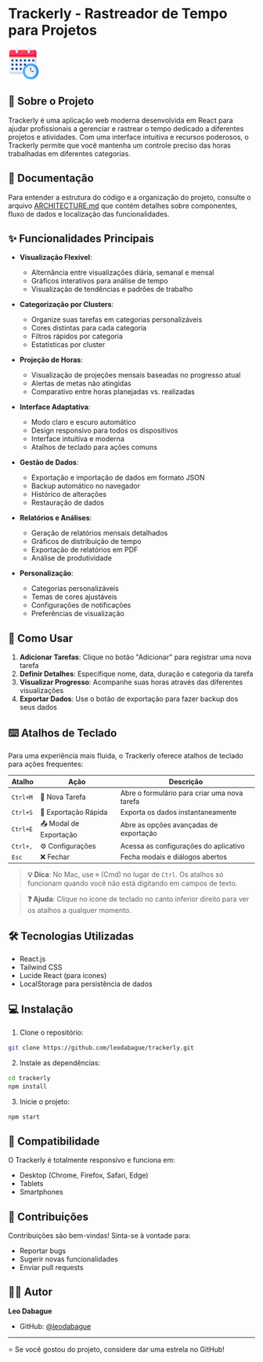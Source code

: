 # Trackerly - Rastreador de Tempo para Projetos

<img src="public/schedule.ico" alt="Trackerly Logo" width="64" height="64" />

## 📝 Sobre o Projeto

Trackerly é uma aplicação web moderna desenvolvida em React para ajudar profissionais a gerenciar e rastrear o tempo dedicado a diferentes projetos e atividades. Com uma interface intuitiva e recursos poderosos, o Trackerly permite que você mantenha um controle preciso das horas trabalhadas em diferentes categorias.

## 📂 Documentação

Para entender a estrutura do código e a organização do projeto, consulte o arquivo [ARCHITECTURE.md](./ARCHITECTURE.md) que contém detalhes sobre componentes, fluxo de dados e localização das funcionalidades.

## ✨ Funcionalidades Principais

- **Visualização Flexível**: 
  - Alternância entre visualizações diária, semanal e mensal
  - Gráficos interativos para análise de tempo
  - Visualização de tendências e padrões de trabalho

- **Categorização por Clusters**: 
  - Organize suas tarefas em categorias personalizáveis
  - Cores distintas para cada categoria
  - Filtros rápidos por categoria
  - Estatísticas por cluster

- **Projeção de Horas**: 
  - Visualização de projeções mensais baseadas no progresso atual
  - Alertas de metas não atingidas
  - Comparativo entre horas planejadas vs. realizadas

- **Interface Adaptativa**: 
  - Modo claro e escuro automático
  - Design responsivo para todos os dispositivos
  - Interface intuitiva e moderna
  - Atalhos de teclado para ações comuns

- **Gestão de Dados**: 
  - Exportação e importação de dados em formato JSON
  - Backup automático no navegador
  - Histórico de alterações
  - Restauração de dados

- **Relatórios e Análises**: 
  - Geração de relatórios mensais detalhados
  - Gráficos de distribuição de tempo
  - Exportação de relatórios em PDF
  - Análise de produtividade

- **Personalização**: 
  - Categorias personalizáveis
  - Temas de cores ajustáveis
  - Configurações de notificações
  - Preferências de visualização

## 🚀 Como Usar

1. **Adicionar Tarefas**: Clique no botão "Adicionar" para registrar uma nova tarefa
2. **Definir Detalhes**: Especifique nome, data, duração e categoria da tarefa
3. **Visualizar Progresso**: Acompanhe suas horas através das diferentes visualizações
4. **Exportar Dados**: Use o botão de exportação para fazer backup dos seus dados

## ⌨️ Atalhos de Teclado

Para uma experiência mais fluida, o Trackerly oferece atalhos de teclado para ações frequentes:

| Atalho | Ação | Descrição |
|--------|------|-----------|
| `Ctrl+M` | 📝 Nova Tarefa | Abre o formulário para criar uma nova tarefa |
| `Ctrl+S` | 💾 Exportação Rápida | Exporta os dados instantaneamente |
| `Ctrl+E` | 📤 Modal de Exportação | Abre as opções avançadas de exportação |
| `Ctrl+,` | ⚙️ Configurações | Acessa as configurações do aplicativo |
| `Esc` | ❌ Fechar | Fecha modais e diálogos abertos |

> **💡 Dica**: No Mac, use `⌘` (Cmd) no lugar de `Ctrl`. Os atalhos só funcionam quando você não está digitando em campos de texto.

> **❓ Ajuda**: Clique no ícone de teclado no canto inferior direito para ver os atalhos a qualquer momento.

## 🛠️ Tecnologias Utilizadas

- React.js
- Tailwind CSS
- Lucide React (para ícones)
- LocalStorage para persistência de dados

## 💻 Instalação

1. Clone o repositório:
```bash
git clone https://github.com/leodabague/trackerly.git
```

2. Instale as dependências:
```bash
cd trackerly
npm install
```

3. Inicie o projeto:
```bash
npm start
```

## 📱 Compatibilidade

O Trackerly é totalmente responsivo e funciona em:
- Desktop (Chrome, Firefox, Safari, Edge)
- Tablets
- Smartphones

## 🤝 Contribuições

Contribuições são bem-vindas! Sinta-se à vontade para:
- Reportar bugs
- Sugerir novas funcionalidades
- Enviar pull requests

## 👨‍💻 Autor

**Leo Dabague**
- GitHub: [@leodabague](https://github.com/leodabague)

---

⭐️ Se você gostou do projeto, considere dar uma estrela no GitHub!
